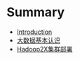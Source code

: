 # Summary

* [Introduction](README.md)
* [大数据基本认识](chapter1.md)
* [Hadoop2X集群部署](hadoop/hadoop2xinstall.md)

